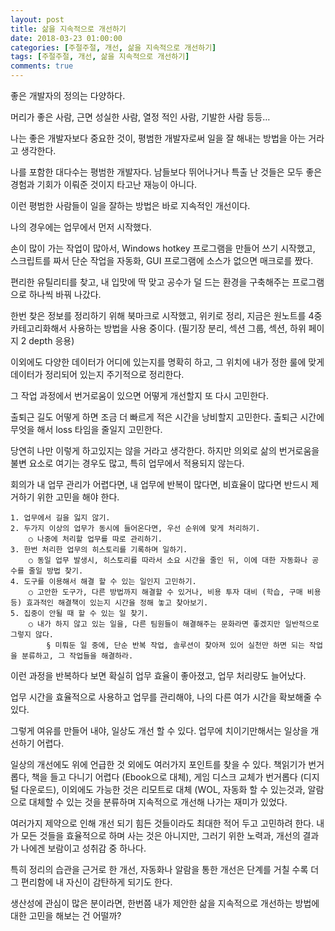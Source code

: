 ```yaml
---
layout: post
title: 삶을 지속적으로 개선하기
date: 2018-03-23 01:00:00
categories: [주절주절, 개선, 삶을 지속적으로 개선하기]
tags: [주절주절, 개선, 삶을 지속적으로 개선하기]
comments: true
---
```


좋은 개발자의 정의는 다양하다.

머리가 좋은 사람, 근면 성실한 사람, 열정 적인 사람, 기발한 사람 등등…

나는 좋은 개발자보다 중요한 것이, 평범한 개발자로써 일을 잘 해내는 방법을 아는 거라고 생각한다.

나를 포함한 대다수는 평범한 개발자다. 남들보다 뛰어나거나 특출 난 것들은 모두 좋은 경험과 기회가 이뤄준 것이지 타고난 재능이 아니다.

이런 평범한 사람들이 일을 잘하는 방법은 바로 지속적인 개선이다.

나의 경우에는 업무에서 먼저 시작했다.

손이 많이 가는 작업이 많아서, Windows hotkey 프로그램을 만들어 쓰기 시작했고, 스크립트를 짜서 단순 작업을 자동화, GUI 프로그램에 소스가 없으면 매크로를 짰다.

편리한 유틸리티를 찾고, 내 입맛에 딱 맞고 공수가 덜 드는 환경을 구축해주는 프로그램으로 하나씩 바꿔 나갔다.

한번 찾은 정보를 정리하기 위해 북마크로 시작했고, 위키로 정리, 지금은 원노트를 4중 카테고리화해서 사용하는 방법을 사용 중이다. (필기장 분리, 섹션 그룹, 섹션, 하위 페이지 2 depth 응용)

이외에도 다양한 데이터가 어디에 있는지를 명확히 하고, 그 위치에 내가 정한 룰에 맞게 데이터가 정리되어 있는지 주기적으로 정리한다. 

그 작업 과정에서 번거로움이 있으면 어떻게 개선할지 또 다시 고민한다.

출퇴근 길도 어떻게 하면 조금 더 빠르게 적은 시간을 낭비할지 고민한다.
출퇴근 시간에 무엇을 해서 loss 타임을 줄일지 고민한다.

당연히 나만 이렇게 하고있지는 않을 거라고 생각한다.
하지만 의외로 삶의 번거로움을 불변 요소로 여기는 경우도 많고, 특히 업무에서 적용되지 않는다.

회의가 내 업무 관리가 어렵다면, 내 업무에 반복이 많다면, 비효율이 많다면 반드시 제거하기 위한 고민을 해야 한다.

	1. 업무에서 길을 잃지 않기.
	2. 두가지 이상의 업무가 동시에 들어온다면, 우선 순위에 맞게 처리하기.
		○ 나중에 처리할 업무를 따로 관리하기.
	3. 한번 처리한 업무의 히스토리를 기록하며 일하기.
		○ 동일 업무 발생시, 히스토리를 따라서 소요 시간을 줄인 뒤, 이에 대한 자동화나 공수를 줄일 방법 찾기.
	4. 도구를 이용해서 해결 할 수 있는 일인지 고민하기.
		○ 고안한 도구가, 다른 방법까지 해결할 수 있거나, 비용 투자 대비 (학습, 구매 비용 등) 효과적인 해결책이 있는지 시간을 정해 놓고 찾아보기.
	5. 집중이 안될 때 할 수 있는 일 찾기.
		○ 내가 하지 않고 있는 일을, 다른 팀원들이 해결해주는 문화라면 좋겠지만 일반적으로 그렇지 않다.
			§ 미뤄둔 일 중에, 단순 반복 작업, 솔루션이 찾아져 있어 실천만 하면 되는 작업을 분류하고, 그 작업들을 해결하라.

이런 과정을 반복하다 보면 확실히 업무 효율이 좋아졌고, 업무 처리량도 늘어났다.

업무 시간을 효율적으로 사용하고 업무를 관리해야, 나의 다른 여가 시간을 확보해줄 수 있다.

그렇게 여유를 만들어 내야, 일상도 개선 할 수 있다. 업무에 치이기만해서는 일상을 개선하기 어렵다.

일상의 개선에도 위에 언급한 것 외에도 여러가지 포인트를 찾을 수 있다. 책읽기가 번거롭다, 책을 들고 다니기 어렵다 (Ebook으로 대체), 게임 디스크 교체가 번거롭다 (디지털 다운로드), 이외에도 가능한 것은 리모트로 대체 (WOL, 자동화 할 수 있는것과, 알람으로 대체할 수 있는 것을 분류하며 지속적으로 개선해 나가는 재미가 있었다.

여러가지 제약으로 인해 개선 되기 힘든 것들이라도 최대한 적어 두고 고민하려 한다.
내가 모든 것들을 효율적으로 하며 사는 것은 아니지만, 그러기 위한 노력과, 개선의 결과가 나에겐 보람이고 성취감 중 하나다.

특히 정리의 습관을 근거로 한 개선, 자동화나 알람을 통한 개선은 단계를 거칠 수록 더 그 편리함에 내 자신이 감탄하게 되기도 한다.

생산성에 관심이 많은 분이라면, 한번쯤 내가 제안한 삶을 지속적으로 개선하는 방법에 대한 고민을 해보는 건 어떨까?
